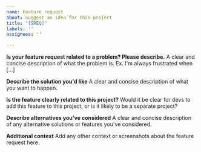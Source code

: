 ```yaml
---
name: Feature request
about: Suggest an idea for this project
title: "[SREQ]"
labels: ''
assignees: ''

---
```


**Is your feature request related to a problem? Please describe.**
A clear and concise description of what the problem is. Ex. I'm always frustrated when [...]

**Describe the solution you'd like**
A clear and concise description of what you want to happen.

**Is the feature clearly related to this project?**
Would it be clear for devs to add this feature to this project, or is it likely to be a separate project?

**Describe alternatives you've considered**
A clear and concise description of any alternative solutions or features you've considered.

**Additional context**
Add any other context or screenshots about the feature request here.
